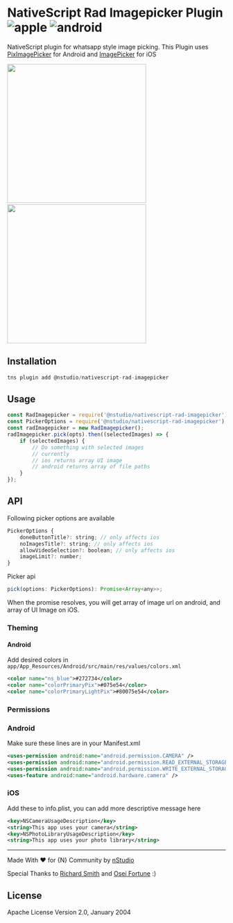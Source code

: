 # NativeScript Rad Imagepicker Plugin ![apple](https://cdn3.iconfinder.com/data/icons/picons-social/57/16-apple-32.png) ![android](https://cdn4.iconfinder.com/data/icons/logos-3/228/android-32.png)

NativeScript plugin for whatsapp style image picking. 
This Plugin uses [PixImagePicker](https://github.com/akshay2211/PixImagePicker) for Android and [ImagePicker](https://github.com/hyperoslo/ImagePicker) for iOS

<img src="https://github.com/shiv19/nativescript-rad-imagepicker/blob/master/assets/demo-android.gif?raw=true" height="320" >&nbsp;&nbsp;&nbsp;&nbsp;&nbsp;&nbsp;<img src="https://github.com/shiv19/nativescript-rad-imagepicker/blob/master/assets/demo-ios.gif" height="320" > 

## Installation

```javascript
tns plugin add @nstudio/nativescript-rad-imagepicker
```

## Usage 
	
```javascript
const RadImagepicker = require('@nstudio/nativescript-rad-imagepicker').RadImagepicker;
const PickerOptions = require('@nstudio/nativescript-rad-imagepicker').PickerOptions;
const radImagepicker = new RadImagepicker();
radImagepicker.pick(opts).then((selectedImages) => {
    if (selectedImages) {
        // Do something with selected images
        // currently 
        // ios returns array UI image
        // android returns array of file paths
    }
});
```

## API

Following picker options are available
```javascript
PickerOptions {
    doneButtonTitle?: string; // only affects ios
    noImagesTitle?: string; // only affects ios
    allowVideoSelection?: boolean; // only affects ios
    imageLimit?: number;
}
```

Picker api
```javascript
pick(options: PickerOptions): Promise<Array<any>>;
```

When the promise resolves, you will get array of image url on android,
and array of UI Image on iOS.

### Theming

#### Android
Add desired colors in `app/App_Resources/Android/src/main/res/values/colors.xml`
```xml
<color name="ns_blue">#272734</color>
<color name="colorPrimaryPix">#075e54</color>
<color name="colorPrimaryLightPix">#80075e54</color>
```

### Permissions

### Android

Make sure these lines are in your Manifest.xml

```xml
<uses-permission android:name="android.permission.CAMERA" />
<uses-permission android:name="android.permission.READ_EXTERNAL_STORAGE" />
<uses-permission android:name="android.permission.WRITE_EXTERNAL_STORAGE" />
<uses-feature android:name="android.hardware.camera" />
```

### iOS

Add these to info.plist, you can add more descriptive message here
```xml
<key>NSCameraUsageDescription</key>
<string>This app uses your camera</string>
<key>NSPhotoLibraryUsageDescription</key>
<string>This app uses your photo library</string>
```

----

Made With ♥️ for {N} Community by [nStudio](https://nstudio.io)

Special Thanks to [Richard Smith](https://github.com/dicksmith) and [Osei Fortune](https://github.com/triniwiz) :)
    
## License

Apache License Version 2.0, January 2004

